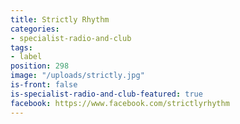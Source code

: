 ```yaml
---
title: Strictly Rhythm
categories:
- specialist-radio-and-club
tags:
- label
position: 298
image: "/uploads/strictly.jpg"
is-front: false
is-specialist-radio-and-club-featured: true
facebook: https://www.facebook.com/strictlyrhythm
---
```


